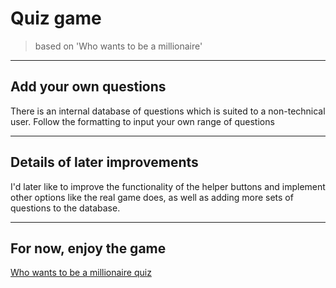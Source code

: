 

# Quiz game
>based on 'Who wants to be a millionaire'

---
## Add your own questions

There is an internal database of questions which is suited to a non-technical user.
Follow the formatting to input your own range of questions

---
## Details of later improvements

I'd later like to improve the functionality of the helper buttons and implement other options like the real game does, as well as adding more sets of questions to the database.

---

## For now, enjoy the game

[Who wants to be a millionaire quiz](https://quiz-omega-gold.vercel.app/)

